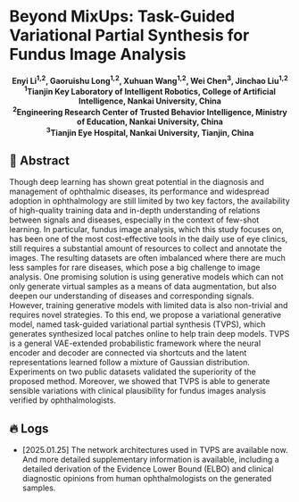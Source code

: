 # Beyond MixUps: Task-Guided Variational Partial Synthesis for Fundus Image Analysis
<p align="center">
    <strong>Enyi Li<sup>1,2</sup>, Gaoruishu Long<sup>1,2</sup>, Xuhuan Wang<sup>1,2</sup>, Wei Chen<sup>3</sup>, Jinchao Liu<sup>1,2</sup></strong><br>
    <strong><sup>1</sup>Tianjin Key Laboratory of Intelligent Robotics, College of Artificial Intelligence, Nankai University, China</strong><br>
    <strong><sup>2</sup>Engineering Research Center of Trusted Behavior Intelligence, Ministry of Education, Nankai University, China</strong><br>
    <strong><sup>3</sup>Tianjin Eye Hospital, Nankai University, Tianjin, China</strong><br>

## 📖 Abstract
Though deep learning has shown great potential in the diagnosis and management of ophthalmic diseases, its performance and widespread adoption in ophthalmology are still limited by two key factors, the availability of high-quality training data and in-depth understanding of relations between signals and diseases, especially in the context of few-shot learning. In particular, fundus image analysis, which this study focuses on, has been one of the most cost-effective tools in the daily use of eye clinics, still requires a substantial amount of resources to collect and annotate the images. The resulting datasets are often imbalanced where there are much less samples for rare diseases, which pose a big challenge to image analysis. One promising solution is using generative models which can not only generate virtual samples as a means of data augmentation, but also deepen our understanding of diseases and corresponding signals. However, training generative models with limited data is also non-trivial and requires novel strategies. To this end, we propose a variational generative model, named task-guided variational partial synthesis (TVPS), which generates synthesized local patches online to help train deep models. TVPS is a general VAE-extended probabilistic framework where the neural encoder and decoder are connected via shortcuts and the latent representations learned follow a mixture of Gaussian distribution. Experiments on two public datasets validated the superiority of the proposed method. Moreover, we showed that TVPS is able to generate sensible variations with clinical plausibility for fundus images analysis verified by ophthalmologists.

## 🔥 Logs

- [2025.01.25] The network architectures used in TVPS are available now. And more detailed supplementary information is available, including a detailed derivation of the Evidence Lower Bound (ELBO) and clinical diagnostic opinions from human ophthalmologists on the generated samples.
